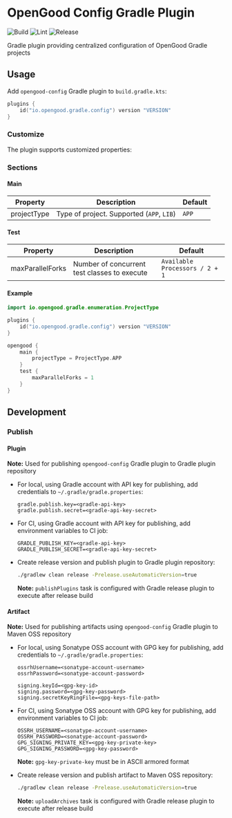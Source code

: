 # OpenGood Config Gradle Plugin

![Build](https://github.com/opengoodio/config-gradle-plugin/workflows/Build/badge.svg)
![Lint](https://github.com/opengoodio/config-gradle-plugin/workflows/Lint/badge.svg)
![Release](https://github.com/opengoodio/config-gradle-plugin/workflows/Release/badge.svg)

Gradle plugin providing centralized configuration of OpenGood Gradle
projects


## Usage

Add `opengood-config` Gradle plugin to `build.gradle.kts`:

```kotlin
plugins {
    id("io.opengood.gradle.config") version "VERSION"
}
```

### Customize

The plugin supports customized properties:

### Sections

#### Main

| Property | Description | Default |
|---|---|---|
| projectType | Type of project. Supported (`APP`, `LIB`) | `APP` |

#### Test

| Property | Description | Default |
|---|---|---|
| maxParallelForks | Number of concurrent test classes to execute | `Available Processors / 2 + 1` |

#### Example

```kotlin
import io.opengood.gradle.enumeration.ProjectType

plugins {
    id("io.opengood.gradle.config") version "VERSION"
}

opengood {
    main {
        projectType = ProjectType.APP
    }
    test {
        maxParallelForks = 1
    }
}
```

## Development

### Publish

#### Plugin

**Note:** Used for publishing `opengood-config` Gradle plugin to Gradle
plugin repository

* For local, using Gradle account with API key for publishing, add
credentials to `~/.gradle/gradle.properties`:

    ```properties
    gradle.publish.key=<gradle-api-key>
    gradle.publish.secret=<gradle-api-key-secret>
    ```

* For CI, using Gradle account with API key for publishing, add
environment variables to CI job:

    ```
    GRADLE_PUBLISH_KEY=<gradle-api-key>
    GRADLE_PUBLISH_SECRET=<gradle-api-key-secret>
    ```

* Create release version and publish plugin to Gradle plugin repository:

    ```bash
    ./gradlew clean release -Prelease.useAutomaticVersion=true
    ```

    **Note:** `publishPlugins` task is configured with Gradle release
    plugin to execute after release build

#### Artifact

**Note:** Used for publishing artifacts using `opengood-config` Gradle
plugin to Maven OSS repository

* For local, using Sonatype OSS account with GPG key for publishing, add
credentials to `~/.gradle/gradle.properties`:

    ```properties
    ossrhUsername=<sonatype-account-username>
    ossrhPassword=<sonatype-account-password>
    
    signing.keyId=<gpg-key-id>
    signing.password=<gpg-key-password>
    signing.secretKeyRingFile=<gpg-keys-file-path>
    ```

* For CI, using Sonatype OSS account with GPG key for publishing, add
environment variables to CI job:

    ```
    OSSRH_USERNAME=<sonatype-account-username>
    OSSRH_PASSWORD=<sonatype-account-password>
    GPG_SIGNING_PRIVATE_KEY=<gpg-key-private-key>
    GPG_SIGNING_PASSWORD=<gpg-key-password>
    ```

    **Note:** `gpg-key-private-key` must be in ASCII armored format

* Create release version and publish artifact to Maven OSS repository:

    ```bash
    ./gradlew clean release -Prelease.useAutomaticVersion=true
    ```

    **Note:** `uploadArchives` task is configured with Gradle release
    plugin to execute after release build
